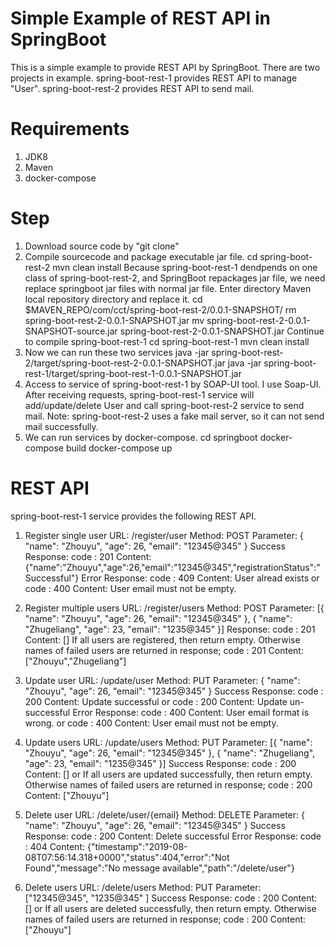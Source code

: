 # Simple Example of REST API in SpringBoot
This is a simple example to provide REST API by SpringBoot. There are two projects in example. spring-boot-rest-1 provides REST API to manage "User". spring-boot-rest-2 provides REST API to send mail.

# Requirements
1. JDK8
2. Maven
3. docker-compose

# Step
1. Download source code by "git clone"
2. Compile sourcecode and package executable jar file. 
   cd spring-boot-rest-2
   mvn clean install
Because spring-boot-rest-1 dendpends on one class of spring-boot-rest-2, and SpringBoot repackages jar file, we need replace springboot jar files with normal jar file.
   Enter directory Maven local repository directory and replace it.
   cd $MAVEN_REPO/com/cct/spring-boot-rest-2/0.0.1-SNAPSHOT/
   rm spring-boot-rest-2-0.0.1-SNAPSHOT.jar
   mv spring-boot-rest-2-0.0.1-SNAPSHOT-source.jar spring-boot-rest-2-0.0.1-SNAPSHOT.jar
Continue to compile spring-boot-rest-1
   cd spring-boot-rest-1
   mvn clean install
3. Now we can run these two services
   java -jar spring-boot-rest-2/target/spring-boot-rest-2-0.0.1-SNAPSHOT.jar
   java -jar spring-boot-rest-1/target/spring-boot-rest-1-0.0.1-SNAPSHOT.jar
4. Access to service of spring-boot-rest-1 by SOAP-UI tool. I use Soap-UI. After receiving requests, spring-boot-rest-1 service will add/update/delete User and call spring-boot-rest-2 service to send mail.
   Note: spring-boot-rest-2 uses a fake mail server, so it can not send mail successfully.
5. We can run services by docker-compose.
   cd springboot
   docker-compose build
   docker-compose up
   
# REST API
spring-boot-rest-1 service provides the following REST API.
1. Register single user
URL:        /register/user
Method:     POST
Parameter:  {
	              "name": "Zhouyu",
	               "age": 26,
	               "email": "12345@345"
	          }
Success Response: 
            code : 201
            Content: {"name":"Zhouyu","age":26,"email":"12345@345","registrationStatus":"Successful"}
Error Response:
            code : 409
            Content: User alread exists
            or
            code : 400
            Content: User email must not be empty.
            
2. Register multiple users
URL:        /register/users
Method:     POST
Parameter:  [{
	              "name": "Zhouyu",
	               "age": 26,
	               "email": "12345@345"
	          },
            {
	              "name": "Zhugeliang",
	               "age": 23,
	               "email": "1235@345"
	          }]
Response: 
            code : 201
            Content: []
            If all users are registered, then return empty. Otherwise names of failed users are returned in response;
            code : 201
            Content: ["Zhouyu","Zhugeliang"]
3. Update user
URL:        /update/user
Method:     PUT
Parameter:  {
	              "name": "Zhouyu",
	               "age": 26,
	               "email": "12345@345"
	          }
Success Response: 
            code : 200
            Content: Update successful
            or 
            code : 200
            Content: Update un-successful
Error Response:
            code : 400
            Content: User email format is wrong.
            or
            code : 400
            Content: User email must not be empty.
            
4. Update users
URL:        /update/users
Method:     PUT
Parameter:  [{
	              "name": "Zhouyu",
	               "age": 26,
	               "email": "12345@345"
	          },
            {
	              "name": "Zhugeliang",
	               "age": 23,
	               "email": "1235@345"
	          }]
Success Response: 
            code : 200
            Content: []
            or 
            If all users are updated successfully, then return empty. Otherwise names of failed users are returned in response;
            code : 200
            Content: ["Zhouyu"]

5. Delete user
URL:        /delete/user/{email}
Method:     DELETE
Parameter:  {
	              "name": "Zhouyu",
	               "age": 26,
	               "email": "12345@345"
	          }
Success Response: 
            code : 200
            Content: Delete successful
Error Response:
            code : 404
            Content: {"timestamp":"2019-08-08T07:56:14.318+0000","status":404,"error":"Not Found","message":"No message available","path":"/delete/user"}
            
6. Delete users
URL:        /delete/users
Method:     PUT
Parameter:  ["12345@345",
            "1235@345"
	          ]
Success Response: 
            code : 200
            Content: []
            or 
            If all users are deleted successfully, then return empty. Otherwise names of failed users are returned in response;
            code : 200
            Content: ["Zhouyu"]
